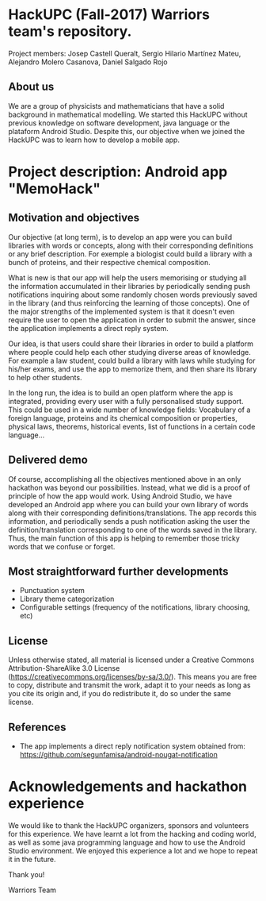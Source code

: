 # HackUPC (Fall-2017) Warriors team's repository.
Project members: Josep Castell Queralt, Sergio Hilario Martínez Mateu, Alejandro Molero Casanova, Daniel Salgado Rojo

## About us
We are a group of physicists and mathematicians that have a solid background in mathematical modelling. We started this HackUPC without previous knowledge on software development, java language or the plataform Android Studio. Despite this, our objective when we joined the HackUPC was to learn how to develop a mobile app.

# Project description: Android app "MemoHack"
## Motivation and objectives
Our objective (at long term), is to develop an app were you can build libraries with words or concepts, along with their corresponding definitions or any brief description. For exemple a biologist could build a library with a bunch of proteins, and their respective chemical composition.

What is new is that our app will help the users memorising or studying all the information accumulated in their libraries by periodically sending push notifications inquiring about some randomly chosen words previously saved in the library (and thus reinforcing the learning of those concepts). One of the major strengths of the implemented system is that it doesn't even require the user to open the application in order to submit the answer, since the application implements a direct reply system. 

Our idea, is that users could share their libraries in order to build a platform where people could help each other studying diverse areas of knowledge. For example a law student, could build a library with laws while studying for his/her exams, and use the app to memorize them, and then share its library to help other students. 

In the long run, the idea is to build an open platform where the app is integrated, providing every user with a fully personalised study support. This could be used in a wide number of knowledge fields: Vocabulary of a foreign language, proteins and its chemical composition or properties, physical laws, theorems, historical events, list of functions in a certain code language...

## Delivered demo
Of course, accomplishing all the objectives mentioned above in an only hackathon was beyond our possibilities. Instead, what we did is a proof of principle of how the app would work. Using Android Studio, we have developed an Android app where you can build your own library of words along with their corresponding definitions/translations. The app records this information, and periodically sends a push notification asking the user the definition/translation corresponding to one of the words saved in the library. Thus, the main function of this app is helping to remember those tricky words that we confuse or forget.

## Most straightforward further developments
* Punctuation system
* Library theme categorization 
* Configurable settings (frequency of the notifications, library choosing, etc)
## License
Unless otherwise stated, all material is licensed under a  Creative Commons Attribution-ShareAlike 3.0 License (<https://creativecommons.org/licenses/by-sa/3.0/>). This means you are free to copy, distribute and transmit the work, adapt it to your needs as long as you cite its origin and, if you do redistribute it, do so under the same license.

## References
* The app implements a direct reply notification system obtained from: https://github.com/segunfamisa/android-nougat-notification


# Acknowledgements and hackathon experience
We would like to thank the HackUPC organizers, sponsors and volunteers for this experience. We have learnt a lot from the hacking and coding world, as well as some java programming language and how to use the Android Studio environment. We enjoyed this experience a lot and we hope to repeat it in the future.

Thank you! 

Warriors Team
